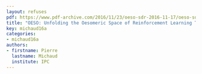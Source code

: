 ```yaml
---
layout: refuses
pdf: https://www.pdf-archive.com/2016/11/23/oeso-sdr-2016-11-17/oeso-sdr-2016-11-17.pdf
title: "OESO: Unfolding the Oesomeric Space of Reinforcement Learning Temporal models"
key: michaud16a
categories:
- michaud16a
authors:
- firstname: Pierre
  lastname: Michaud
  institute: IPC
---
```

